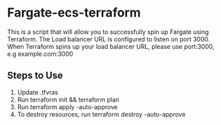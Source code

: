 # Fargate-ecs-terraform

This is a script that will allow you to successfully spin up Fargate using Terraform.
The Load balancer URL is configured to listen on port 3000.
When Terraform spins up your load balancer URL, please use port:3000, e.g example.com:3000

## Steps to Use
1. Update .tfvras
2. Run terraform init && terraform plan
3. Run terraform apply -auto-approve
4. To destroy resources, run terraform destroy -auto-approve
